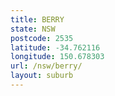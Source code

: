 ```yaml
---
title: BERRY
state: NSW
postcode: 2535
latitude: -34.762116
longitude: 150.678303
url: /nsw/berry/
layout: suburb
---
```

